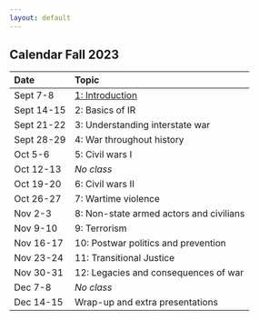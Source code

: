 ```yaml
---
layout: default
---
```


## Calendar Fall 2023

| Date        | Topic                                   |
| :---        | :---                                    |
| Sept 7-8    | [1: Introduction](./slides#introduction) |
| Sept 14-15  | 2: Basics of IR                         |
| Sept 21-22  | 3: Understanding interstate war         |
| Sept 28-29  | 4: War throughout history               |
| Oct 5-6     | 5: Civil wars I                         |
| Oct 12-13   | *No class*                              |
| Oct 19-20   | 6: Civil wars II                        |
| Oct 26-27   | 7: Wartime violence                     |
| Nov 2-3     | 8: Non-state armed actors and civilians |
| Nov 9-10    | 9: Terrorism                            |
| Nov 16-17   | 10: Postwar politics and prevention     |
| Nov 23-24   | 11: Transitional Justice                |
| Nov 30-31   | 12: Legacies and consequences of war    |
| Dec 7-8     | *No class*                              |
| Dec 14-15   | Wrap-up and extra presentations         |
